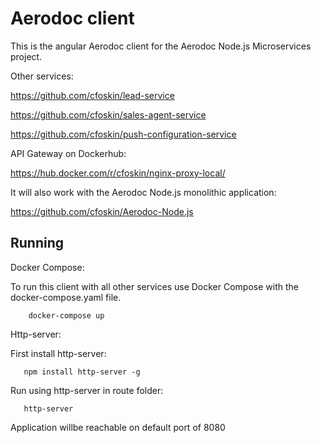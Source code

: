 # Aerodoc client

This is the angular Aerodoc client for the Aerodoc Node.js Microservices project. 

Other services: 

https://github.com/cfoskin/lead-service

https://github.com/cfoskin/sales-agent-service

https://github.com/cfoskin/push-configuration-service

API Gateway on Dockerhub:

https://hub.docker.com/r/cfoskin/nginx-proxy-local/

It will also work with the Aerodoc Node.js monolithic application:

https://github.com/cfoskin/Aerodoc-Node.js


## Running 

Docker Compose:

To run this client with all other  services use Docker Compose with the docker-compose.yaml file.

        docker-compose up

Http-server:

First install http-server: 

       npm install http-server -g

Run using http-server in route folder:
 
       http-server
       
Application willbe reachable on default port of 8080
